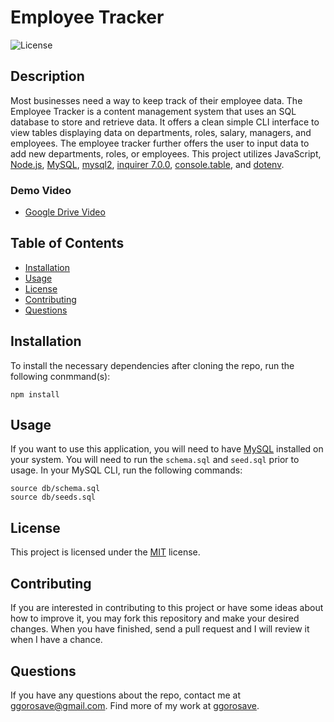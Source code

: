 # Employee Tracker
![License](https://img.shields.io/badge/License-MIT-blue)

## Description
Most businesses need a way to keep track of their employee data. The Employee Tracker is a content management system that uses an SQL database to store and retrieve data. It offers a clean simple CLI interface to view tables displaying data on departments, roles, salary, managers, and employees. The employee tracker further offers the user to input data to add new departments, roles, or employees. This project utilizes JavaScript, [Node.js](https://nodejs.org/en/), [MySQL](https://www.mysql.com/), [mysql2](https://www.npmjs.com/package/mysql2), [inquirer 7.0.0](https://www.npmjs.com/package/inquirer), [console.table](https://www.npmjs.com/package/console.table), and [dotenv](https://www.npmjs.com/package/dotenv).

### Demo Video



- [Google Drive Video](...)

## Table of Contents 

- [Installation](#installation)
- [Usage](#usage)
- [License](#license)
- [Contributing](#contributing)
- [Questions](#questions)

## Installation

To install the necessary dependencies after cloning the repo, run the following conmmand(s):
  
```
npm install
```

## Usage

If you want to use this application, you will need to have [MySQL](https://coding-boot-camp.github.io/full-stack/mysql/mysql-installation-guide) installed on your system. You will need to run the `schema.sql` and `seed.sql` prior to usage. In your MySQL CLI, run the following commands:

```
source db/schema.sql
source db/seeds.sql
```

## License

This project is licensed under the 	[MIT](https://github.com/ggorosave/Employee_Tracker/blob/main/LICENSE) license.

## Contributing

If you are interested in contributing to this project or have some ideas about how to improve it, you may fork this repository and make your desired changes. When you have finished, send a pull request and I will review it when I have a chance.


## Questions

If you have any questions about the repo, contact me at [ggorosave@gmail.com](mailto:ggorosave@gmail.com). Find more of my work at [ggorosave](https://https://github.com/ggorosave).
